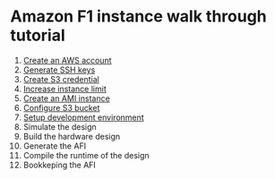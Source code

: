 # Amazon F1 instance walk through tutorial

1. [Create an AWS account](create_aws_account.md)
2. [Generate SSH keys](generate_ssh_keys.md)
3. [Create S3 credential](create_s3_credential.md)
4. [Increase instance limit](increase_instance_limit.md)
5. [Create an AMI instance](create_ami_instance.md)
6. [Configure S3 bucket](configure_s3.md)
7. [Setup development environment](setup_development_environment.md)
8. Simulate the design
9. Build the hardware design
10. Generate the AFI
11. Compile the runtime of the design
12. Bookkeping the AFI
